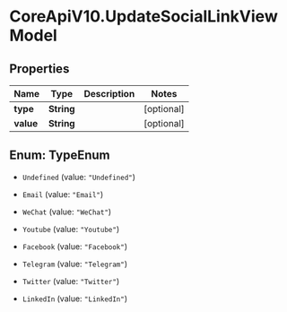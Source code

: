 # CoreApiV10.UpdateSocialLinkViewModel

## Properties
Name | Type | Description | Notes
------------ | ------------- | ------------- | -------------
**type** | **String** |  | [optional] 
**value** | **String** |  | [optional] 


<a name="TypeEnum"></a>
## Enum: TypeEnum


* `Undefined` (value: `"Undefined"`)

* `Email` (value: `"Email"`)

* `WeChat` (value: `"WeChat"`)

* `Youtube` (value: `"Youtube"`)

* `Facebook` (value: `"Facebook"`)

* `Telegram` (value: `"Telegram"`)

* `Twitter` (value: `"Twitter"`)

* `LinkedIn` (value: `"LinkedIn"`)




